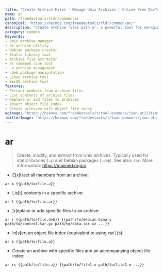 ```yaml
---
title: "Create Archive Files - Manage Unix Archives | Online Free DevTools by Hexmos"
name: ar
path: /freedevtools/tldr/common/ar
canonical: "https://hexmos.com/freedevtools/tldr/common/ar/"
description: "Create archive files with ar, a powerful tool for managing Unix archives, static libraries, and Debian packages. Free online tool, no registration required."
category: common
keywords:
- Unix archive manager
- ar archive utility
- Debian package creator
- Static library tool
- Archive file extractor
- ar command line tool
- .a archive management
- .deb package manipulation
- Linux archive tool
- macOS archive tool
features:
- Extract members from archive files
- List contents of archive files
- Replace or add files to archives
- Insert object file index
- Create archives with object file index
ogImage: "https://hexmos.com/freedevtools/t/tool-banners/json-utilities-banner.png"
twitterImage: "https://hexmos.com/freedevtools/t/tool-banners/json-utilities-banner.png"
---
```


# ar

> Create, modify, and extract from Unix archives. Typically used for static libraries (`.a`) and Debian packages (`.deb`).
> See also: `tar`.
> More information: <https://manned.org/ar>.

- E[x]tract all members from an archive:

`ar x {{path/to/file.a}}`

- Lis[t] contents in a specific archive:

`ar t {{path/to/file.ar}}`

- [r]eplace or add specific files to an archive:

`ar r {{path/to/file.deb}} {{path/to/debian-binary path/to/control.tar.gz path/to/data.tar.xz ...}}`

- In[s]ert an object file index (equivalent to using `ranlib`):

`ar s {{path/to/file.a}}`

- Create an archive with specific files and an accompanying object file index:

`ar rs {{path/to/file.a}} {{path/to/file1.o path/to/file2.o ...}}`
